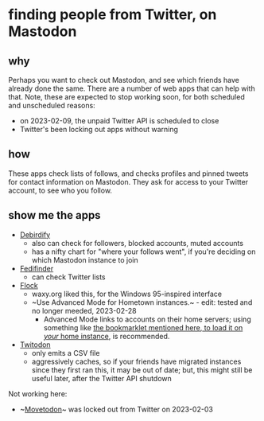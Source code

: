 # finding people from Twitter, on Mastodon

## why
Perhaps you want to check out Mastodon, and see which friends have already done the same.
There are a number of web apps that can help with that.
Note, these are expected to stop working soon, for both scheduled and unscheduled reasons:
* on 2023-02-09, the unpaid Twitter API is scheduled to close
* Twitter's been locking out apps without warning


## how
These apps check lists of follows, and checks profiles and pinned tweets for contact information on Mastodon.
They ask for access to your Twitter account, to see who you follow.


## show me the apps
* [Debirdify](https://debirdify.pruvisto.org/)
  * also can check for followers, blocked accounts, muted accounts
  * has a nifty chart for "where your follows went", if you're deciding on which Mastodon instance to join
* [Fedifinder](https://fedifinder.glitch.me/)
  * can check Twitter lists
* [Flock](https://mastodon-flock.vercel.app/)
  * waxy.org liked this, for the Windows 95-inspired interface
  * ~Use Advanced Mode for Hometown instances.~ - edit: tested and no longer meeded, 2023-02-28
    * Advanced Mode links to accounts on their home servers; using something like [the bookmarklet mentioned here, to load it on _your_ home instance](toggle_home_instance), is recommended.
* [Twitodon](https://twitodon.com/)
  * only emits a CSV file
  * aggressively caches, so if your friends have migrated instances since they first ran this, it may be out of date; but, this might still be useful later, after the Twitter API shutdown

Not working here:
* ~[Movetodon](https://www.movetodon.org/)~ was locked out from Twitter on 2023-02-03
